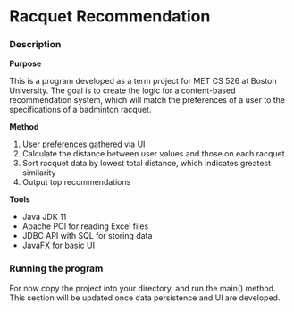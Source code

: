 # Racquet Recommendation

### Description

**Purpose**

This is a program developed as a term project for MET CS 526 at Boston University. The goal is to create the logic for a content-based recommendation system, which will match the preferences of a user to the specifications of a badminton racquet.

**Method**

1. User preferences gathered via UI
2. Calculate the distance between user values and those on each racquet
3. Sort racquet data by lowest total distance, which indicates greatest similarity
4. Output top recommendations

**Tools**

* Java JDK 11
* Apache POI for reading Excel files
* JDBC API with SQL for storing data
* JavaFX for basic UI

### Running the program

For now copy the project into your directory, and run the main() method. This section will be updated once data persistence and UI are developed.